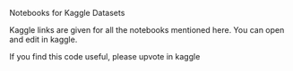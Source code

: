 Notebooks for Kaggle Datasets

Kaggle links are given for all the notebooks mentioned here. You can open and edit in kaggle.

If you find this code useful, please upvote in kaggle
